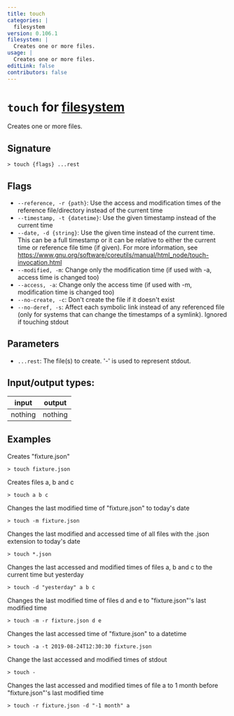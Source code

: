 ```yaml
---
title: touch
categories: |
  filesystem
version: 0.106.1
filesystem: |
  Creates one or more files.
usage: |
  Creates one or more files.
editLink: false
contributors: false
---
```

<!-- This file is automatically generated. Please edit the command in https://github.com/nushell/nushell instead. -->

# `touch` for [filesystem](/commands/categories/filesystem.md)

<div class='command-title'>Creates one or more files.</div>

## Signature

```> touch {flags} ...rest```

## Flags

 -  `--reference, -r {path}`: Use the access and modification times of the reference file/directory instead of the current time
 -  `--timestamp, -t {datetime}`: Use the given timestamp instead of the current time
 -  `--date, -d {string}`: Use the given time instead of the current time. This can be a full timestamp or it can be relative to either the current time or reference file time (if given). For more information, see https://www.gnu.org/software/coreutils/manual/html_node/touch-invocation.html
 -  `--modified, -m`: Change only the modification time (if used with -a, access time is changed too)
 -  `--access, -a`: Change only the access time (if used with -m, modification time is changed too)
 -  `--no-create, -c`: Don't create the file if it doesn't exist
 -  `--no-deref, -s`: Affect each symbolic link instead of any referenced file (only for systems that can change the timestamps of a symlink). Ignored if touching stdout

## Parameters

 -  `...rest`: The file(s) to create. '-' is used to represent stdout.


## Input/output types:

| input   | output  |
| ------- | ------- |
| nothing | nothing |
## Examples

Creates "fixture.json"
```nu
> touch fixture.json

```

Creates files a, b and c
```nu
> touch a b c

```

Changes the last modified time of "fixture.json" to today's date
```nu
> touch -m fixture.json

```

Changes the last modified and accessed time of all files with the .json extension to today's date
```nu
> touch *.json

```

Changes the last accessed and modified times of files a, b and c to the current time but yesterday
```nu
> touch -d "yesterday" a b c

```

Changes the last modified time of files d and e to "fixture.json"'s last modified time
```nu
> touch -m -r fixture.json d e

```

Changes the last accessed time of "fixture.json" to a datetime
```nu
> touch -a -t 2019-08-24T12:30:30 fixture.json

```

Change the last accessed and modified times of stdout
```nu
> touch -

```

Changes the last accessed and modified times of file a to 1 month before "fixture.json"'s last modified time
```nu
> touch -r fixture.json -d "-1 month" a

```

